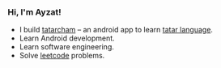 ### Hi, I'm Ayzat!

* I build <a href="https://dov4k1n.github.io">tatarcham</a> – an android app to learn [tatar language](https://en.wikipedia.org/wiki/Tatar_language).
* Learn Android development.
* Learn software engineering.
* Solve [leetcode](https://leetcode.com/u/dov4k1n/) problems.
